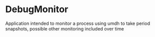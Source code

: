 # DebugMonitor
Application intended to monitor a process using umdh to take period snapshots, possible other monitoring included over time
